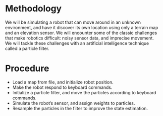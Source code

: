 # Methodology
We will be simulating a robot that can move around in an unknown environment, and have it discover its own location using only a terrain map and an elevation sensor. We will encounter some of the classic challenges that make robotics difficult: noisy sensor data, and imprecise movement.
We will tackle these challenges with an artificial intelligence technique called a particle filter.

# Procedure
* Load a map from file, and initialize robot position.
* Make the robot respond to keyboard commands.
* Initialize a particle filter, and move the particles according to keyboard commands.
* Simulate the robot’s sensor, and assign weights to particles.
* Resample the particles in the filter to improve the state estimation.
